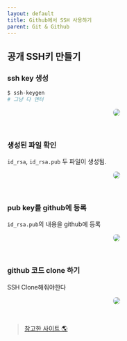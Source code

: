 ```yaml
---
layout: default
title: Github에서 SSH 사용하기
parent: Git & Github
---
```


## 공개 SSH키 만들기

### ssh key 생성

```s
$ ssh-keygen
# 그냥 다 엔터
```

<p align="center">
  <img src="https://taehyungs-programming-blog.github.io/blog/assets/images/git-github/ssh-01.png" style="max-height:400px;max-width:600px;border-radius: 7px"/>
</p>

<br>

### 생성된 파일 확인

`id_rsa`, `id_rsa.pub` 두 파일이 생성됨.

<p align="center">
  <img src="https://taehyungs-programming-blog.github.io/blog/assets/images/git-github/ssh-02.png" style="max-height:400px;max-width:600px;border-radius: 7px"/>
</p>

<br>

### pub key를 github에 등록

`id_rsa.pub`의 내용을 github에 등록

<p align="center">
  <img src="https://taehyungs-programming-blog.github.io/blog/assets/images/git-github/ssh-03.png" style="max-height:400px;max-width:600px;border-radius: 7px" />
</p>

<br>

### github 코드 clone 하기

SSH Clone해줘야한다

<p align="center">
  <img src="https://taehyungs-programming-blog.github.io/blog/assets/images/git-github/ssh-04.png" style="max-height:400px;max-width:600px;border-radius: 7px"/>
</p>

<br>

> [참고한 사이트 🌎](https://brunch.co.kr/@anonymdevoo/10)